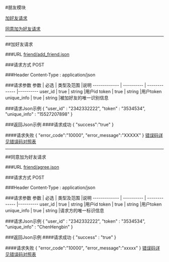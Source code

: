 #朋友模块 

[加好友请求](#1)

[同意加为好友请求](#2)

---
##<a id="1">加好友请求</a>

###<a id="1.1">URL</a>
[friend/add_friend.json](http://api.maitian.com/v1/friend/add_friend.json)

###<a id="1.2">请求方式</a>
POST

###<a id="1.3">Header</a>
Content-Type : application/json

###<a id="1.4">请求参数</a>
     参数      | 必选 	    | 类型及范围     |说明
-------------  | ---------- | -------------  |---------- 
user_id        | true	      | string         |用户id
token          | true	      | string         |用户token
unique_info    | true       | string         |被加好友的唯一识别信息


###<a id="1.5">请求Json示例</a>
	{
		"user_id" : "2342332222",
		"token" : "3534534",
		"unique_info" : "15527207898"
	}

###<a id="1.6">返回Json示例</a>
####<a id="1.6.1">请求成功</a>
	{
		"success":"true"
	}

####<a id="1.6.2">请求失败</a>
	{
		"error_code":"10000",
		"error_message":"XXXXX"
	}
[错误码详见错误码对照表](错误码对照表.md)



---
##<a id="2">同意加为好友请求</a>

###<a id="2.1">URL</a>
[friend/agree.json](http://api.maitian.com/v1/friend/agree.json)

###<a id="2.2">请求方式</a>
POST

###<a id="2.3">Header</a>
Content-Type : application/json

###<a id="2.4">请求参数</a>
     参数      | 必选 	    | 类型及范围     |说明
-------------  | ---------- | -------------  |---------- 
user_id        | true	      | string         |用户id
token          | true	      | string         |用户token
unique_info    | true       | string         |请求方的唯一标识信息

###<a id="2.5">请求Json示例</a>
	{
		"user_id" : "2342332222",
		"token" : "3534534",
    "unique_info" : "ChenHengbin"
	}

###<a id="2.6">返回Json示例</a>
####<a id="2.6.1">请求成功</a>
	{
		"success" : "true"
	}

####<a id="1.6.2">请求失败</a>
	{
		"error_code":"10000",
		"error_message":"xxxxx"
	}
[错误码详见错误码对照表](错误码对照表.md)
